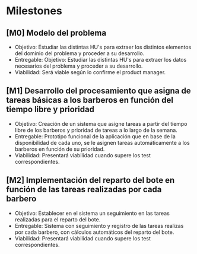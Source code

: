 # Milestones

## [M0] Modelo del problema

 * Objetivo: Estudiar las distintas HU's para extraer los distintos elementos del dominio del problema y proceder a su desarrollo.
 * Entregable: Objetivo: Estudiar las distintas HU's para extraer los datos necesarios del problema y proceder a su desarrollo.
 * Viabilidad: Será viable según lo confirme el product manager.

## [M1] Desarrollo del procesamiento que asigna de tareas básicas a los barberos en función del tiempo libre y prioridad

 * Objetivo: Creación de un sistema que asigne tareas a partir del tiempo libre de los barberos y prioridad de tareas a lo largo de la semana.
 * Entregable: Prototipo funcional de la aplicación que en base de la disponibilidad de cada uno, se le asignen tareas automáticamente a los barberos en función de su prioridad.
 * Viabilidad: Presentará viabilidad cuando supere los test correspondientes.
 
## [M2] Implementación del reparto del bote en función de las tareas realizadas por cada barbero

 * Objetivo: Establecer en el sistema un seguimiento en las tareas realizadas para el reparto del bote. 
 * Entregable: Sistema con seguimiento y registro de las tareas realizas por cada barbero, con cálculos automáticos del reparto del bote.
 * Viabilidad: Presentará viabilidad cuando supere los test correspondientes.
